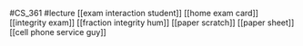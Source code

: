 #CS_361
#lecture
[[exam interaction student]]
[[home exam card]]
[[integrity exam]]
[[fraction integrity hum]]
[[paper scratch]]
[[paper sheet]]
[[cell phone service guy]]
